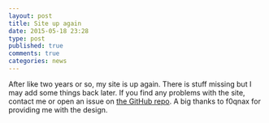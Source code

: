```yaml
---
layout: post
title: Site up again
date: 2015-05-18 23:28
type: post
published: true
comments: true
categories: news
---
```


After like two years or so, my site is up again. There is stuff missing but I may add some things back later.
If you find any problems with the site, contact me or open an issue on [the GitHub repo](https://github.com/ZetaTwo/zetatwocom). A big thanks to f0qnax for providing me with the design.

